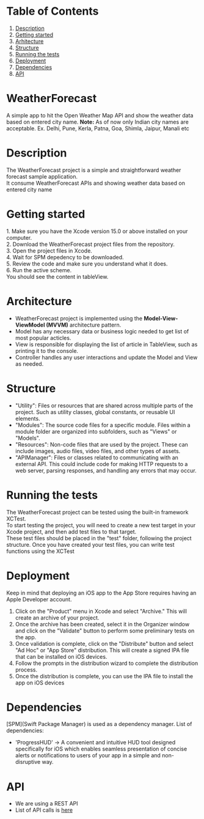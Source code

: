 # Table of Contents
1. [Description](#description)
2. [Getting started](#getting-started)
3. [Arhitecture](#arhitecture)
4. [Structure](#structure)
5. [Running the tests](#running-the-tests)
6. [Deployment](#deployment)
7. [Dependencies](#dependencies)
8. [API](#api)

# WeatherForecast
A simple app to hit the Open Weather Map API and show the weather data based on entered city name.
<strong>Note:</strong> As of now only Indian city names are acceptable. Ex. Delhi, Pune, Kerla, Patna, Goa, Shimla, Jaipur, Manali etc

# Description
<p>The WeatherForecast project is a simple and straightforward weather forecast sample application.<br>
It consume WeatherForecast APIs and showing weather data based on entered city name<br> 
</p>

# Getting started
<p>
1. Make sure you have the Xcode version 15.0 or above installed on your computer.<br>
2. Download the WeatherForecast project files from the repository.<br>
3. Open the project files in Xcode.<br>
4. Wait for SPM depedency to be downloaded.<br>
5. Review the code and make sure you understand what it does.<br>
6. Run the active scheme.<br>
You should see the content in tableView.<br></p>

# Architecture
* WeatherForecast project is implemented using the <strong>Model-View-ViewModel (MVVM)</strong> architecture pattern.
* Model has any necessary data or business logic needed to get list of most popular acticles.
* View is responsible for displaying the list of article in TableView, such as printing it to the console.
* Controller handles any user interactions and update the Model and View as needed.

# Structure 
* "Utility": Files or resources that are shared across multiple parts of the project. Such as utility classes, global constants, or reusable UI elements.
* "Modules": The source code files for a specific module. Files within a module folder are organized into subfolders, such as "Views" or "Models".
* "Resources": Non-code files that are used by the project. These can include images, audio files, video files, and other types of assets. 
* "APIManager": Files or classes related to communicating with an external API. This could include code for making HTTP requests to a web server, parsing responses, and handling any errors that may occur.

# Running the tests
<p>The WeatherForecast project can be tested using the built-in framework XCTest.<br>
To start testing the project, you will need to create a new test target in your Xcode project, 
and then add test files to that target.<br>These test files should be placed in the "test" folder, following the project structure.
Once you have created your test files, you can write test functions using the XCTest</p>

# Deployment
Keep in mind that deploying an iOS app to the App Store requires having an Apple Developer account.

1. Click on the "Product" menu in Xcode and select "Archive." This will create an archive of your project.
2. Once the archive has been created, select it in the Organizer window and click on the "Validate" button to perform some preliminary tests on the app.
3. Once validation is complete, click on the "Distribute" button and select "Ad Hoc" or "App Store" distribution. 
This will create a signed IPA file that can be installed on iOS devices.
4. Follow the prompts in the distribution wizard to complete the distribution process.
5. Once the distribution is complete, you can use the IPA file to install the app on iOS devices

# Dependencies
[SPM](Swift Package Manager) is used as a dependency manager.
List of dependencies: 
* 'ProgressHUD' -> A convenient and intuitive HUD tool designed specifically for iOS which enables seamless presentation of concise alerts or notifications to users of your app in a simple and non-disruptive way.


# API 
* We are using a REST API
* List of API calls is [here](https://api.openweathermap.org/) 
